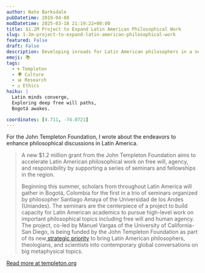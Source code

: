 ```yaml
---
author: Nate Barksdale
pubDatetime: 2019-04-08
modDatetime: 2025-03-18 21:19:22+00:00
title: $1.2M Project to Expand Latin American Philosophical Work
slug: 1-2m-project-to-expand-latin-american-philosophical-work
featured: False
draft: False
description: Developing inroads for Latin American philosophers in a new and global interdisciplinary conversation
emoji: 📚
tags:
  - 🌀 Templeton
  - 🌍 Culture
  - 📊 Research
  - ⚖️ Ethics
haiku: |
  Latin minds converge,  
  Exploring deep free will paths,  
  Bogotá awakes.

coordinates: [4.711, -74.0721]
---
```


For the John Templeton Foundation, I wrote about the endeavors to enhance philosophical discussions in Latin America.

> A new $1.2 million grant from the John Templeton Foundation aims to accelerate Latin American philosophical work on free will, agency, and responsibility by supporting a series of seminars and fellowships in the region.
>
> Beginning this summer, scholars from throughout Latin America will gather in Bogotá, Colombia for the first in a trio of seminars organized by philosopher Santiago Amaya of the Universidad de los Andes (Uniandes). The seminars are the centerpiece of a project to build capacity for Latin American academics to pursue high-level work on important philosophical topics including free will and human agency. The project, co-led by Manuel Vargas of the University of California-San Diego, is being funded by the John Templeton Foundation as part of its new[ strategic priority](https://www.templeton.org/project/programs-in-latin-america) to bring Latin American philosophers, theologians, and scientists into contemporary global conversations on big metaphysical topics.

[Read more at templeton.org](https://www.templeton.org/news/1-2m-project-to-expand-latin-american-philosophical-work)
